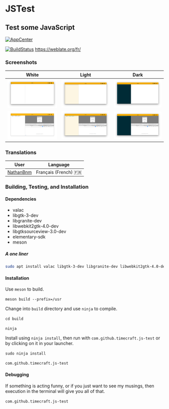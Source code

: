 # JSTest
## Test some JavaScript

[![AppCenter](https://appcenter.elementary.io/badge.svg)](https://appcenter.elementary.io/com.github.timecraft.js-test)

[![BuildStatus](https://travis-ci.org/Timecraft/js_test.svg?branch=master)](https://travis-ci.org/Timecraft/js_test)
https://weblate.org/fr/

### Screenshots

| **White** | **Light** | **Dark** |
| -------- | -------- | --------- |
|![JSTestScreenshot](https://github.com/Timecraft/JS_Test/blob/master/data/images/com.github.timecraft.js-test.mainwindow.white.png)| ![JSTestScreenshot](https://github.com/Timecraft/JS_Test/blob/master/data/images/com.github.timecraft.js-test.mainwindow.light.png) | ![JSTestScreenshot](https://github.com/Timecraft/JS_Test/blob/master/data/images/com.github.timecraft.js-test.mainwindow.dark.png)
|![JSTestScreenshot](https://github.com/Timecraft/JS_Test/blob/master/data/images/com.github.timecraft.js-test.sample.white.png) | ![JSTestScreenshot](https://github.com/Timecraft/JS_Test/blob/master/data/images/com.github.timecraft.js-test.sample.light.png) | ![JSTestScreenshot](https://github.com/Timecraft/JS_Test/blob/master/data/images/com.github.timecraft.js-test.sample.dark.png)

### Translations
|                    **User**               |       **Language**      |
| ----------------------------------------- | ----------------------- |
| [NathanBnm](https://github.com/NathanBnm) | Français (French) :fr:  |

### Building, Testing, and Installation
#### Dependencies

- valac
- libgtk-3-dev
- libgranite-dev
- libwebkit2gtk-4.0-dev
- libgtksourceview-3.0-dev
- elementary-sdk
- meson

##### A one liner
```bash
sudo apt install valac libgtk-3-dev libgranite-dev libwebkit2gtk-4.0-dev libgtksourceview-3.0-dev elementary-sdk meson
```

#### Installation

Use `meson` to build.

`meson build --prefix=/usr`

Change into `build` directory and use `ninja` to compile.

`cd build`

`ninja`

Install using `ninja install`, then run with `com.github.timecraft.js-test` or by clicking on it in your launcher.

`sudo ninja install`

`com.github.timecraft.js-test`

#### Debugging

If something is acting funny, or if you just want to see my musings, then execution in the terminal will give you all of that.

`com.github.timecraft.js-test`
